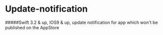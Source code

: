 # Update-notification
#####Swift 3.2 &amp; up, IOS9 &amp; up, update notification for app which won't be published on the AppStore


